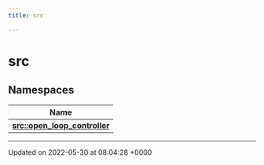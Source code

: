 ```yaml
---
title: src

---
```


# src



## Namespaces

| Name           |
| -------------- |
| **[src::open_loop_controller](/medusa_base/api/markdown/medusa_control/inner_loops_controllers/open_loop_controller/Namespaces/namespacesrc_1_1open__loop__controller/)**  |






-------------------------------

Updated on 2022-05-30 at 08:04:28 +0000
